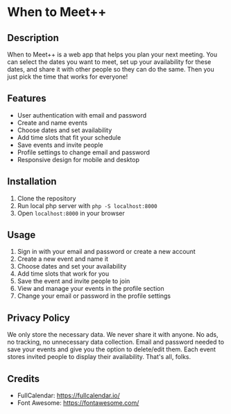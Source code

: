 # When to Meet++

## Description

When to Meet++ is a web app that helps you plan your next meeting. You can select the dates you want to meet, set up your availability for these dates, and share it with other people so they can do the same. Then you just pick the time that works for everyone!

## Features

- User authentication with email and password
- Create and name events
- Choose dates and set availability
- Add time slots that fit your schedule
- Save events and invite people
- Profile settings to change email and password
- Responsive design for mobile and desktop

## Installation

1. Clone the repository
2. Run local php server with `php -S localhost:8000`
3. Open `localhost:8000` in your browser

## Usage

1. Sign in with your email and password or create a new account
2. Create a new event and name it
3. Choose dates and set your availability
4. Add time slots that work for you
5. Save the event and invite people to join
6. View and manage your events in the profile section
7. Change your email or password in the profile settings

## Privacy Policy

We only store the necessary data. We never share it with anyone. No ads, no tracking, no unnecessary data collection. Email and password needed to save your events and give you the option to delete/edit them. Each event stores invited people to display their availability. That's all, folks.

## Credits

- FullCalendar: https://fullcalendar.io/
- Font Awesome: https://fontawesome.com/
